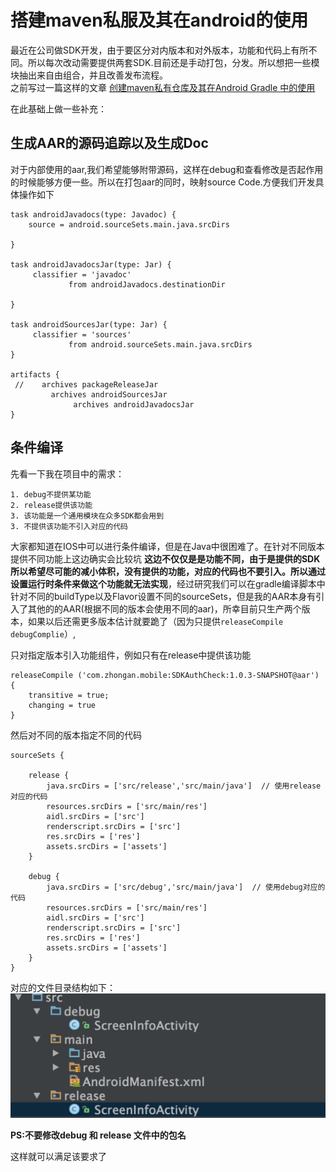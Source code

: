 # 搭建maven私服及其在android的使用
 最近在公司做SDK开发，由于要区分对内版本和对外版本，功能和代码上有所不同。所以每次改动需要提供两套SDK.目前还是手动打包，分发。所以想把一些模块抽出来自由组合，并且改善发布流程。
 <br>
 之前写过一篇这样的文章
 [创建maven私有仓库及其在Android Gradle 中的使用](http://techtalk.alo7.com/?p=220)
 
 在此基础上做一些补充：<br>
 
##  生成AAR的源码追踪以及生成Doc
对于内部使用的aar,我们希望能够附带源码，这样在debug和查看修改是否起作用的时候能够方便一些。所以在打包aar的同时，映射source Code.方便我们开发具体操作如下

	task androidJavadocs(type: Javadoc) {
        source = android.sourceSets.main.java.srcDirs

	}

	task androidJavadocsJar(type: Jar) {
         classifier = 'javadoc'
                 from androidJavadocs.destinationDir

	}

	task androidSourcesJar(type: Jar) {
         classifier = 'sources'
                 from android.sourceSets.main.java.srcDirs
	}

	artifacts {
	 //    archives packageReleaseJar
    	     archives androidSourcesJar
   	              archives androidJavadocsJar
	}
	
	
## 条件编译
先看一下我在项目中的需求：<br>
	
	1. debug不提供某功能
	2. release提供该功能
	3. 该功能是一个通用模块在众多SDK都会用到
	3. 不提供该功能不引入对应的代码
	
大家都知道在IOS中可以进行条件编译，但是在Java中很困难了。在针对不同版本提供不同功能上这边确实会比较坑 **这边不仅仅是是功能不同，由于是提供的SDK所以希望尽可能的减小体积，没有提供的功能，对应的代码也不要引入。所以通过设置运行时条件来做这个功能就无法实现**，经过研究我们可以在gradle编译脚本中针对不同的buildType以及Flavor设置不同的sourceSets，但是我的AAR本身有引入了其他的的AAR(根据不同的版本会使用不同的aar)，所幸目前只生产两个版本，如果以后还需更多版本估计就要跪了（因为只提供`releaseCompile`  `debugComplie`）,
 
只对指定版本引入功能组件，例如只有在release中提供该功能

	releaseCompile ('com.zhongan.mobile:SDKAuthCheck:1.0.3-SNAPSHOT@aar') {
        transitive = true;
        changing = true
    }
    
    
然后对不同的版本指定不同的代码

	
	sourceSets {

        release {
            java.srcDirs = ['src/release','src/main/java']  // 使用release对应的代码
            resources.srcDirs = ['src/main/res']
            aidl.srcDirs = ['src']
            renderscript.srcDirs = ['src']
            res.srcDirs = ['res']
            assets.srcDirs = ['assets']
        }

        debug {
            java.srcDirs = ['src/debug','src/main/java']  // 使用debug对应的代码
            resources.srcDirs = ['src/main/res']
            aidl.srcDirs = ['src']
            renderscript.srcDirs = ['src']
            res.srcDirs = ['res']
            assets.srcDirs = ['assets']
        }
    }


对应的文件目录结构如下：
 ![1471504237.jpeg](./1471504237.jpeg)
 
 **PS:不要修改debug 和 release 文件中的包名**
 
 这样就可以满足该要求了

